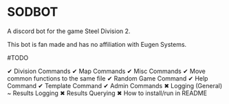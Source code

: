 # SODBOT
A discord bot for the game Steel Division 2.

This bot is fan made and has no affiliation with Eugen Systems.

#TODO

✔ Division Commands
✔ Map Commands
✔ Misc Commands
✔ Move common functions to the same file
✔ Random Game Command
✔ Help Command
✔ Template Command
✔ Admin Commands
✖ Logging (General)
~ Results Logging 
✖ Results Querying
✖ How to install/run in README


